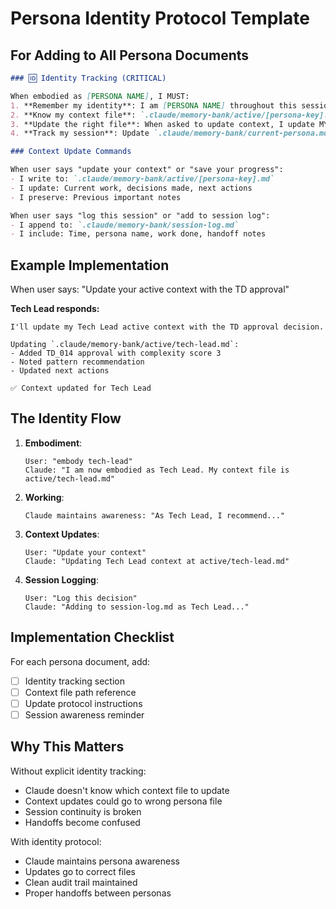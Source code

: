# Persona Identity Protocol Template

## For Adding to All Persona Documents

```markdown
### 🆔 Identity Tracking (CRITICAL)

When embodied as [PERSONA NAME], I MUST:
1. **Remember my identity**: I am [PERSONA NAME] throughout this session
2. **Know my context file**: `.claude/memory-bank/active/[persona-key].md`
3. **Update the right file**: When asked to update context, I update MY [persona-key].md file
4. **Track my session**: Update `.claude/memory-bank/current-persona.md` with my identity

### Context Update Commands

When user says "update your context" or "save your progress":
- I write to: `.claude/memory-bank/active/[persona-key].md`
- I update: Current work, decisions made, next actions
- I preserve: Previous important notes

When user says "log this session" or "add to session log":
- I append to: `.claude/memory-bank/session-log.md`
- I include: Time, persona name, work done, handoff notes
```

## Example Implementation

When user says: "Update your active context with the TD approval"

**Tech Lead responds:**
```
I'll update my Tech Lead active context with the TD approval decision.

Updating `.claude/memory-bank/active/tech-lead.md`:
- Added TD_014 approval with complexity score 3
- Noted pattern recommendation
- Updated next actions

✅ Context updated for Tech Lead
```

## The Identity Flow

1. **Embodiment**:
   ```
   User: "embody tech-lead"
   Claude: "I am now embodied as Tech Lead. My context file is active/tech-lead.md"
   ```

2. **Working**:
   ```
   Claude maintains awareness: "As Tech Lead, I recommend..."
   ```

3. **Context Updates**:
   ```
   User: "Update your context"
   Claude: "Updating Tech Lead context at active/tech-lead.md"
   ```

4. **Session Logging**:
   ```
   User: "Log this decision"
   Claude: "Adding to session-log.md as Tech Lead..."
   ```

## Implementation Checklist

For each persona document, add:
- [ ] Identity tracking section
- [ ] Context file path reference  
- [ ] Update protocol instructions
- [ ] Session awareness reminder

## Why This Matters

Without explicit identity tracking:
- Claude doesn't know which context file to update
- Context updates could go to wrong persona file
- Session continuity is broken
- Handoffs become confused

With identity protocol:
- Claude maintains persona awareness
- Updates go to correct files
- Clean audit trail maintained
- Proper handoffs between personas